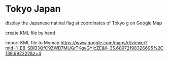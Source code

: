 Tokyo Japan
===============

display the Japanese natinal flag at coordinates of Tokyo g on Google Map

create KML file by hand

import KML file to Mymap
https://www.google.com/maps/d/viewer?mid=1_E8_SBiB3QfC9ZWB7MUGrTKgvGYjcZE&ll=35.68972198326695%2C139.692222&z=4
